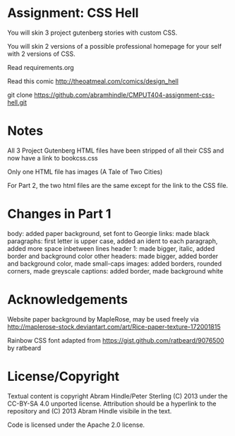 Assignment: CSS Hell
====================

You will skin 3 project gutenberg stories with custom CSS.

You will skin 2 versions of a possible professional homepage for your
self with 2 versions of CSS.

Read requirements.org

Read this comic http://theoatmeal.com/comics/design_hell

git clone https://github.com/abramhindle/CMPUT404-assignment-css-hell.git

Notes
=================
All 3 Project Gutenberg HTML files have been stripped of all their CSS and now have a link to bookcss.css

Only one HTML file has images (A Tale of Two Cities)

For Part 2, the two html files are the same except for the link to the CSS file.

Changes in Part 1
=================
body: added paper background, set font to Georgie
links: made black
paragraphs: first letter is upper case, added an ident to each paragraph, added more space inbetween lines
header 1: made bigger, italic, added border and background color
other headers: made bigger, added border and background color, made small-caps
images: added borders, rounded corners, made greyscale
captions: added border, made background white

Acknowledgements
=================
Website paper background by MapleRose, may be used freely via http://maplerose-stock.deviantart.com/art/Rice-paper-texture-172001815

Rainbow CSS font adapted from https://gist.github.com/ratbeard/9076500 by ratbeard

License/Copyright
=================

Textual content is copyright Abram Hindle/Peter Sterling (C) 2013 under the CC-BY-SA
4.0 unported license. Attribution should be a hyperlink to the
repository and (C) 2013 Abram Hindle visibile in the text.

Code is licensed under the Apache 2.0 license.


